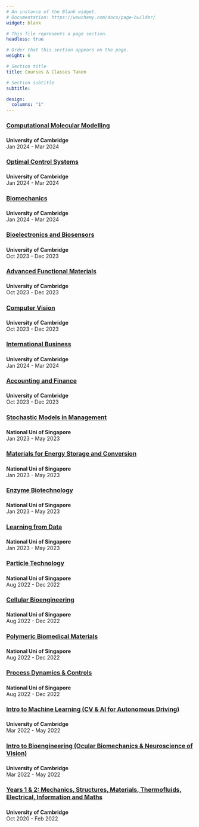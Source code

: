 ```yaml
---
# An instance of the Blank widget.
# Documentation: https://wowchemy.com/docs/page-builder/
widget: blank

# This file represents a page section.
headless: true

# Order that this section appears on the page.
weight: 6

# Section title
title: Courses & Classes Taken

# Section subtitle
subtitle:

design:
  columns: "1"
---
```


<section id="courses" class="wg-portfolio" >
<div class="container">
<div class="row">
<div class="col-xs-20 col-md-11">
<div class="isotope projects-container js-layout-masonry">



<!-- Cambridge -->

<div class="project-card project-item isotope-item">
<div class="card">
    <div class="card-text">
        <h4 style = "font-size:16px"><a href="https://teaching.eng.cam.ac.uk/content/engineering-tripos-part-iib-4g5-materials-and-molecules-modelling-simulation-and-machine">Computational Molecular Modelling</a></h4>
    <div class="card-description">
        <p style = "font-size:14px"><b>University of Cambridge</b><br> Jan 2024 - Mar 2024</p>
    </div>
    </div>
</div>
</div>

<div class="project-card project-item isotope-item">
<div class="card">
    <div class="card-text">
        <h4 style = "font-size:16px"><a href="https://teaching.eng.cam.ac.uk/content/engineering-tripos-part-iib-4f3-optimisation-based-approach-control-2023-24">Optimal Control Systems</a></h4>
    <div class="card-description">
        <p style = "font-size:14px"><b>University of Cambridge</b><br> Jan 2024 - Mar 2024</p>
    </div>
    </div>
</div>
</div>

<div class="project-card project-item isotope-item">
<div class="card">
    <div class="card-text">
        <h4 style = "font-size:16px"><a href="https://teaching.eng.cam.ac.uk/content/engineering-tripos-part-iib-4g6-cellular-molecular-biomechanics-2023-24">Biomechanics</a></h4>
    <div class="card-description">
        <p style = "font-size:14px"><b>University of Cambridge</b><br> Jan 2024 - Mar 2024</p>
    </div>
    </div>
</div>
</div>

<div class="project-card project-item isotope-item">
<div class="card">
    <div class="card-text">
        <h4 style = "font-size:16px"><a href="https://teaching.eng.cam.ac.uk/content/engineering-tripos-part-iib-4i14-biosensors-and-bioelectronics-2023-24">Bioelectronics and Biosensors</a></h4>
    <div class="card-description">
        <p style = "font-size:14px"><b>University of Cambridge</b><br> Oct 2023 - Dec 2023</p>
    </div>
    </div>
</div>
</div>

<div class="project-card project-item isotope-item">
<div class="card">
    <div class="card-text">
        <h4 style = "font-size:16px"><a href="https://teaching.eng.cam.ac.uk/content/engineering-tripos-part-iib-4c3-advanced-functional-materials-and-devices-2023-24">Advanced Functional Materials</a></h4>
    <div class="card-description">
        <p style = "font-size:14px"><b>University of Cambridge</b><br> Oct 2023 - Dec 2023</p>
    </div>
    </div>
</div>
</div>

<div class="project-card project-item isotope-item">
<div class="card">
    <div class="card-text">
        <h4 style = "font-size:16px"><a href="https://teaching.eng.cam.ac.uk/content/engineering-tripos-part-iib-4f12-computer-vision-2023-24">Computer Vision</a></h4>
    <div class="card-description">
        <p style = "font-size:14px"><b>University of Cambridge</b><br> Oct 2023 - Dec 2023</p>
    </div>
    </div>
</div>
</div>

<div class="project-card project-item isotope-item">
<div class="card">
    <div class="card-text">
        <h4 style = "font-size:16px"><a href="https://teaching.eng.cam.ac.uk/content/engineering-tripos-part-iib-4e5-international-business-2023-24">International Business</a></h4>
    <div class="card-description">
        <p style = "font-size:14px"><b>University of Cambridge</b><br> Jan 2024 - Mar 2024</p>
    </div>
    </div>
</div>
</div>

<div class="project-card project-item isotope-item">
<div class="card">
    <div class="card-text">
        <h4 style = "font-size:16px"><a href="https://teaching.eng.cam.ac.uk/content/engineering-tripos-part-iib-4e6-accounting-finance-2023-24">Accounting and Finance</a></h4>
    <div class="card-description">
        <p style = "font-size:14px"><b>University of Cambridge</b><br> Oct 2023 - Dec 2023</p>
    </div>
    </div>
</div>
</div>

<!-- NUS -->

<div class="project-card project-item isotope-item">
<div class="card">
    <div class="card-text">
        <h4 style = "font-size:16px"><a href="https://nusmods.com/modules/DBA3711/stochastic-models-in-management">Stochastic Models in Management</a></h4>
    <div class="card-description">
        <p style = "font-size:14px"><b>National Uni of Singapore</b><br> Jan 2023 - May 2023</p>
    </div>
    </div>
</div>
</div>

<div class="project-card project-item isotope-item">
<div class="card">
    <div class="card-text">
        <h4 style = "font-size:16px"><a href="https://nusmods.com/modules/MLE4210/materials-for-energy-storage-and-conversion">Materials for Energy Storage and Conversion</a></h4>
    <div class="card-description">
        <p style = "font-size:14px"><b>National Uni of Singapore</b><br> Jan 2023 - May 2023</p>
    </div>
    </div>
</div>
</div>

<div class="project-card project-item isotope-item">
<div class="card">
    <div class="card-text">
        <h4 style = "font-size:16px"><a href="https://nusmods.com/modules/CN4247R/enzyme-technology">Enzyme Biotechnology</a></h4>
    <div class="card-description">
        <p style = "font-size:14px"><b>National Uni of Singapore</b><br> Jan 2023 - May 2023</p>
    </div>
    </div>
</div>
</div>

<div class="project-card project-item isotope-item">
<div class="card">
    <div class="card-text">
        <h4 style = "font-size:16px"><a href="https://nusmods.com/modules/EE4802/learning-from-data">Learning from Data</a></h4>
    <div class="card-description">
        <p style = "font-size:14px"><b>National Uni of Singapore</b><br> Jan 2023 - May 2023</p>
    </div>
    </div>
</div>
</div>

<div class="project-card project-item isotope-item">
<div class="card">
    <div class="card-text">
        <h4 style = "font-size:16px"><a href="https://nusmods.com/modules/CN4218/particle-technology-fundamentals-and-applications">Particle Technology</a></h4>
    <div class="card-description">
        <p style = "font-size:14px"><b>National Uni of Singapore</b><br> Aug 2022 - Dec 2022</p>
    </div>
    </div>
</div>
</div>

<div class="project-card project-item isotope-item">
<div class="card">
    <div class="card-text">
        <h4 style = "font-size:16px"><a href="https://nusmods.com/modules/BN4403/cellular-bioengineering">Cellular Bioengineering</a></h4>
    <div class="card-description">
        <p style = "font-size:14px"><b>National Uni of Singapore</b><br> Aug 2022 - Dec 2022</p>
    </div>
    </div>
</div>
</div>

<div class="project-card project-item isotope-item">
<div class="card">
    <div class="card-text">
        <h4 style = "font-size:16px"><a href="https://nusmods.com/modules/MLE4203/polymeric-biomedical-materials">Polymeric Biomedical Materials</a></h4>
    <div class="card-description">
        <p style = "font-size:14px"><b>National Uni of Singapore</b><br> Aug 2022 - Dec 2022</p>
    </div>
    </div>
</div>
</div>

<div class="project-card project-item isotope-item">
<div class="card">
    <div class="card-text">
        <h4 style = "font-size:16px"><a href="https://nusmods.com/modules/CN3121/process-dynamics-control">Process Dynamics & Controls</a></h4>
    <div class="card-description">
        <p style = "font-size:14px"><b>National Uni of Singapore</b><br> Aug 2022 - Dec 2022</p>
    </div>
    </div>
</div>
</div>

<!-- Cambridge -->

<div class="project-card project-item isotope-item">
<div class="card">
    <div class="card-text">
        <h4 style = "font-size:16px"><a href="http://teaching.eng.cam.ac.uk/content/engineering-tripos-part-ib-2p8-information-engineering-2021-22">Intro to Machine Learning (CV & AI for Autonomous Driving)</a></h4>
    <div class="card-description">
        <p style = "font-size:14px"><b>University of Cambridge</b><br> Mar 2022 - May 2022</p>
    </div>
    </div>
</div>
</div>

<div class="project-card project-item isotope-item">
<div class="card">
    <div class="card-text">
        <h4 style = "font-size:16px"><a href="http://teaching.eng.cam.ac.uk/content/engineering-tripos-part-ib-2p8-bioengineering-2021-22">Intro to Bioengineering (Ocular Biomechanics & Neuroscience of Vision)</a></h4>
    <div class="card-description">
        <p style = "font-size:14px"><b>University of Cambridge</b><br> Mar 2022 - May 2022</p>
    </div>
    </div>
</div>
</div>

<div class="project-card project-item isotope-item">
<div class="card">
    <div class="card-text">
        <h4 style = "font-size:16px"><a href="http://teaching.eng.cam.ac.uk/node/339">Years 1 & 2: Mechanics, Structures, Materials, Thermofluids, Electrical, Information and Maths </a></h4>
    <div class="card-description">
        <p style = "font-size:14px"><b>University of Cambridge</b><br> Oct 2020 - Feb 2022</p>
    </div>
    </div>
</div>
</div>

</div>
</div>
</div>
</div>
</section>
